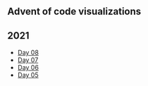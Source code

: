 ## Advent of code visualizations

## 2021

- [Day 08](2021/day08.html)
- [Day 07](2021/day07.html)
- [Day 06](2021/day06.html)
- [Day 05](2021/day05.html)